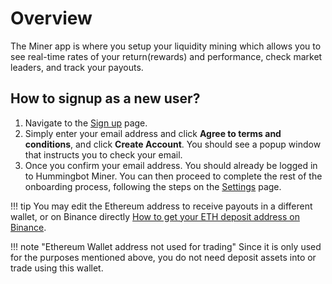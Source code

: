 # Overview

The Miner app is where you setup your liquidity mining which allows you to see real-time rates of your return(rewards) and performance, check market leaders, and track your payouts.

## How to signup as a new user?

1. Navigate to the [Sign up](https://miners.hummingbot.io/signup) page.
2. Simply enter your email address and click **Agree to terms and conditions**, and click **Create Account**. You should see a popup window that instructs you to check your email.
3. Once you confirm your email address. You should already be logged in to Hummingbot Miner. You can then proceed to complete the rest of the onboarding process, following the steps on the [Settings](https://miners.hummingbot.io/settings) page.

!!! tip
    You may edit the Ethereum address to receive payouts in a different wallet, or on Binance directly [How to get your ETH deposit address on Binance](https://academy.binance.com/tutorials/how-to-deposit#deposit).

!!! note "Ethereum Wallet address not used for trading"
    Since it is only used for the purposes mentioned above, you do not need deposit assets into or trade using this wallet.
